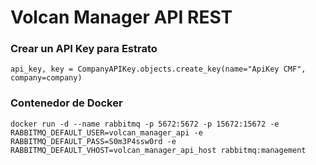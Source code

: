 # Volcan Manager API REST


### Crear un API Key para Estrato
    api_key, key = CompanyAPIKey.objects.create_key(name="ApiKey CMF", company=company)


### Contenedor de Docker 

    docker run -d --name rabbitmq -p 5672:5672 -p 15672:15672 -e RABBITMQ_DEFAULT_USER=volcan_manager_api -e RABBITMQ_DEFAULT_PASS=S0m3P4ssw0rd -e RABBITMQ_DEFAULT_VHOST=volcan_manager_api_host rabbitmq:management